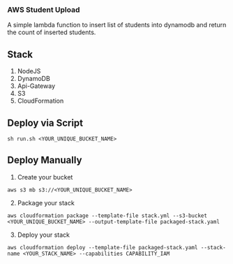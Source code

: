 ### AWS Student Upload
A simple lambda function to insert list of students into dynamodb and return the count of inserted students.

## Stack

1. NodeJS
2. DynamoDB
3. Api-Gateway
4. S3
5. CloudFormation


## Deploy via Script

```
sh run.sh <YOUR_UNIQUE_BUCKET_NAME>
```

## Deploy Manually

1. Create your bucket

```
aws s3 mb s3://<YOUR_UNIQUE_BUCKET_NAME>
```

2. Package your stack

```
aws cloudformation package --template-file stack.yml --s3-bucket <YOUR_UNIQUE_BUCKET_NAME> --output-template-file packaged-stack.yaml
```

3. Deploy your stack

```
aws cloudformation deploy --template-file packaged-stack.yaml --stack-name <YOUR_STACK_NAME> --capabilities CAPABILITY_IAM
```
